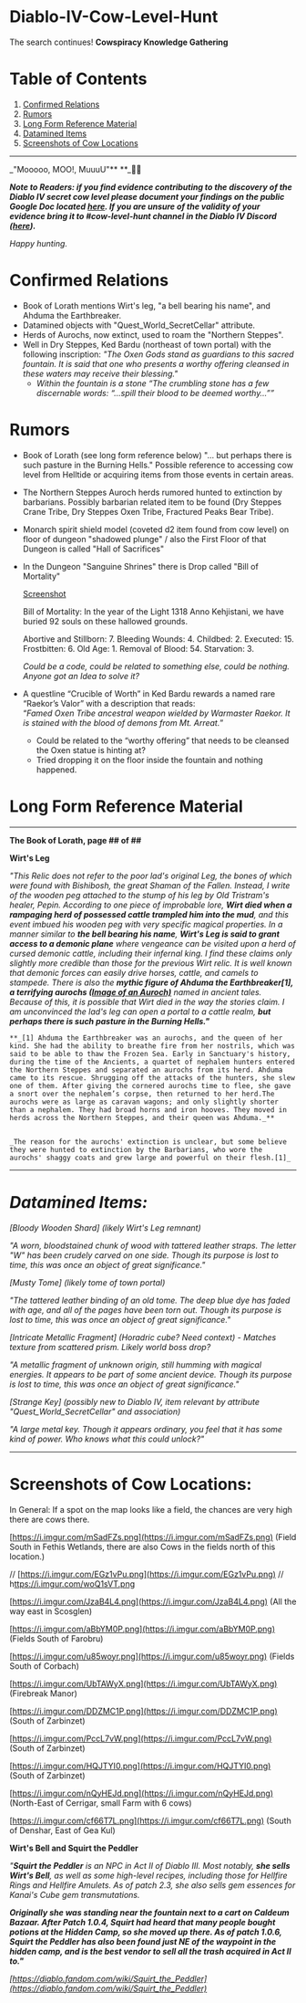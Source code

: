 # Diablo-IV-Cow-Level-Hunt
The search continues!
**Cowspiracy Knowledge Gathering**

# Table of Contents
1. [Confirmed Relations](#confirmedrelations)
2. [Rumors](#rumors)
3. [Long Form Reference Material](#longform)
4. [Datamined Items](#datamine)
5. [Screenshots of Cow Locations](#screenshots)
<hr>
_"Mooooo, MOO!, MuuuU"** **_🐄👑

**_Note to Readers: if you find evidence contributing to the discovery of the Diablo IV secret cow level please document your findings on the public Google Doc located [here](https://docs.google.com/document/d/1u3uTU6VFZ7-icAoiDeBD8NNdB9YjQT2nix-bzLOWpwQ/edit?usp=sharing). If you are unsure of the validity of your evidence bring it to #cow-level-hunt channel in the Diablo IV Discord ([here](https://discord.com/channels/989899054815281243/1118193097520722032))._**

_Happy hunting._

# **Confirmed Relations** <a name="confirmedrelations"></a>

* Book of Lorath mentions Wirt's leg, "a bell bearing his name", and Ahduma the Earthbreaker.
* Datamined objects with "Quest_World_SecretCellar" attribute.
* Herds of Aurochs, now extinct, used to roam the "Northern Steppes".
* Well in Dry Steppes, Ked Bardu (northeast of town portal) with the following inscription: _"The Oxen Gods stand as guardians to this sacred fountain. It is said that one who presents a worthy offering cleansed in these waters may receive their blessing."_
    * _Within the fountain is a stone “The crumbling stone has a few discernable words: “...spill their blood to be deemed worthy…””_

# **Rumors** <a name="rumors"></a>

* Book of Lorath (see long form reference below) "... but perhaps there is such pasture in the Burning Hells." Possible reference to accessing cow level from Helltide or acquiring items from those events in certain areas.
* The Northern Steppes Auroch herds rumored hunted to extinction by barbarians. Possibly barbarian related item to be found (Dry Steppes Crane Tribe, Dry Steppes Oxen Tribe, Fractured Peaks Bear Tribe).
* Monarch spirit shield model (coveted d2 item found from cow level) on floor of dungeon "shadowed plunge" /  also the First Floor of that Dungeon is called "Hall of Sacrifices"
* In the Dungeon "Sanguine Shrines" there is Drop called "Bill of Mortality"

    [Screenshot](https://imgur.com/a/8r7fCAY)


    Bill of Mortality: In the year of the Light 1318 Anno Kehjistani, we have buried 92 souls on these hallowed grounds.


    Abortive and Stillborn: 7. Bleeding Wounds: 4. Childbed: 2. Executed: 15. Frostbitten: 6. Old Age: 1. Removal of Blood: 54. Starvation: 3.


    _Could be a code, could be related to something else, could be nothing. Anyone got an Idea to solve it?_

* A questline “Crucible of Worth” in Ked Bardu rewards a named rare “Raekor’s Valor” with a description that reads: \
“_Famed Oxen Tribe ancestral weapon wielded by Warmaster Raekor. It is stained with the blood of demons from Mt. Arreat._”
    * Could be related to the “worthy offering” that needs to be cleansed the Oxen statue is hinting at?
    * Tried dropping it on the floor inside the fountain and nothing happened.

# **Long Form Reference Material** <a name="longform"></a>

---

**The Book of Lorath, page ## of ##**

**Wirt's Leg**

_"This Relic does not refer to the poor lad's original Leg, the bones of which were found with Bishibosh, the great Shaman of the Fallen. Instead, I write of the wooden peg attached to the stump of his leg by Old Tristram's healer, Pepin. According to one piece of improbable lore, **Wirt died when a rampaging herd of possessed cattle trampled him into the mud**, and this event imbued his wooden peg with very specific magical properties. In a manner similar to **the bell bearing his name**, **Wirt's Leg is said to grant access to a demonic plane** where vengeance can be visited upon a herd of cursed demonic cattle, including their infernal king. I find these claims only slightly more credible than those for the previous Wirt relic. It is well known that demonic forces can easily drive horses, cattle, and camels to stampede. There is also the **mythic figure of Ahduma the Earthbreaker[1], a terrifying aurochs ([Image of an Auroch)](https://criticalrole.fandom.com/wiki/Aurochs?file=Aurochs.png)** named in ancient tales. Because of this, it is possible that Wirt died in the way the stories claim. I am unconvinced the lad's leg can open a portal to a cattle realm, **but perhaps there is such pasture in the Burning Hells."**_


    **_[1] Ahduma the Earthbreaker was an aurochs, and the queen of her kind. She had the ability to breathe fire from her nostrils, which was said to be able to thaw the Frozen Sea. Early in Sanctuary's history, during the time of the Ancients, a quartet of nephalem hunters entered the Northern Steppes and separated an aurochs from its herd. Ahduma came to its rescue. Shrugging off the attacks of the hunters, she slew one of them. After giving the cornered aurochs time to flee, she gave a snort over the nephalem’s corpse, then returned to her herd.The aurochs were as large as caravan wagons; and only slightly shorter than a nephalem. They had broad horns and iron hooves. They moved in herds across the Northern Steppes, and their queen was Ahduma._**


    _The reason for the aurochs' extinction is unclear, but some believe they were hunted to extinction by the Barbarians, who wore the aurochs' shaggy coats and grew large and powerful on their flesh.[1]_


---

# **_Datamined Items:_** <a name="datamine"></a>

_[Bloody Wooden Shard] (likely Wirt's Leg remnant)_

_"A worn, bloodstained chunk of wood with tattered leather straps. The letter "W" has been crudely carved on one side. Though its purpose is lost to time, this was once an object of great significance."_

_[Musty Tome] (likely tome of town portal)_

_"The tattered leather binding of an old tome. The deep blue dye has faded with age, and all of the pages have been torn out. Though its purpose is lost to time, this was once an object of great significance."_

_[Intricate Metallic Fragment] (Horadric cube? Need context) - Matches texture from scattered prism. Likely world boss drop?_

_"A metallic fragment of unknown origin, still humming with magical energies. It appears to be part of some ancient device. Though its purpose is lost to time, this was once an object of great significance."_

_[Strange Key] (possibly new to Diablo IV, item relevant by attribute "Quest_World_SecretCellar" and association)_

_"A large metal key. Though it appears ordinary, you feel that it has some kind of power. Who knows what this could unlock?"_


---

# Screenshots of Cow Locations: <a name="screenshots"></a>

In General: If a spot on the map looks like a field, the chances are very high there are cows there.

[https://i.imgur.com/mSadFZs.png](https://i.imgur.com/mSadFZs.png) (Field South in Fethis Wetlands, there are also Cows in the fields north of this location.) 

//  [https://i.imgur.com/EGz1vPu.png](https://i.imgur.com/EGz1vPu.png) // h[ttps://i.imgur.com/woQ1sVT.png](https://i.imgur.com/woQ1sVT.png) 

[https://i.imgur.com/JzaB4L4.png](https://i.imgur.com/JzaB4L4.png) (All the way east in Scosglen)

[https://i.imgur.com/aBbYM0P.png](https://i.imgur.com/aBbYM0P.png) (Fields South of Farobru)

[https://i.imgur.com/u85woyr.png](https://i.imgur.com/u85woyr.png) (Fields South of Corbach)

[https://i.imgur.com/UbTAWyX.png](https://i.imgur.com/UbTAWyX.png) (Firebreak Manor)

[https://i.imgur.com/DDZMC1P.png](https://i.imgur.com/DDZMC1P.png) (South of Zarbinzet)

[https://i.imgur.com/PccL7vW.png](https://i.imgur.com/PccL7vW.png) (South of Zarbinzet)

[https://i.imgur.com/HQJTYI0.png](https://i.imgur.com/HQJTYI0.png) (South of Zarbinzet)

[https://i.imgur.com/nQyHEJd.png](https://i.imgur.com/nQyHEJd.png) (North-East of Cerrigar, small Farm with 6 cows)

[https://i.imgur.com/cf66T7L.png](https://i.imgur.com/cf66T7L.png) (South of Denshar, East of Gea Kul)

**Wirt's Bell and Squirt the Peddler**

_"**Squirt the Peddler** is an NPC in Act II of Diablo III. Most notably, **she sells Wirt's Bell**, as well as some high-level recipes, including those for Hellfire Rings and Hellfire Amulets. As of patch 2.3, she also sells gem essences for Kanai's Cube gem transmutations._

**_Originally she was standing near the fountain next to a cart on Caldeum Bazaar. After Patch 1.0.4, Squirt had heard that many people bought potions at the Hidden Camp, so she moved up there. As of patch 1.0.6, Squirt the Peddler has also been found just NE of the waypoint in the hidden camp, and is the best vendor to sell all the trash acquired in Act II to."_**

_[https://diablo.fandom.com/wiki/Squirt_the_Peddler](https://diablo.fandom.com/wiki/Squirt_the_Peddler)_


